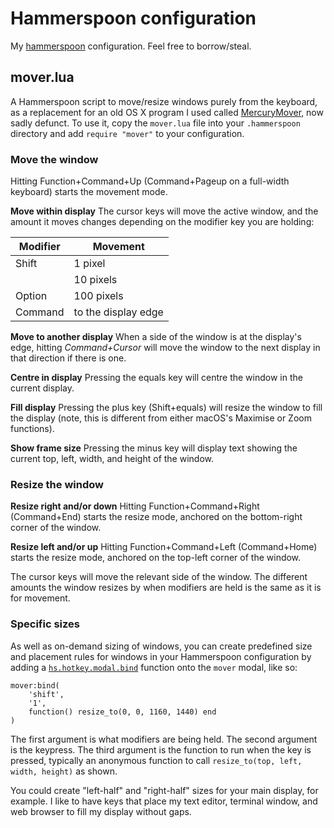 # Hammerspoon configuration

My [hammerspoon](http://www.hammerspoon.org) configuration.
Feel free to borrow/steal.

## mover.lua

A Hammerspoon script to move/resize windows purely from the keyboard, as a
replacement for an old OS X program I used called
[MercuryMover](https://web.archive.org/web/20230307035103/http://www.heliumfoot.com/mercurymover/),
now sadly defunct. To use it, copy the `mover.lua` file into your
`.hammerspoon` directory and add `require "mover"` to your configuration.

### Move the window

Hitting Function+Command+Up (Command+Pageup on a full-width keyboard) starts
the movement mode.

**Move within display** The cursor keys will move the active window, and the
amount it moves changes depending on the modifier key you are holding:

| Modifier | Movement            |
| -------- | ------------------- |
| Shift    | 1 pixel             |
|          | 10 pixels           |
| Option   | 100 pixels          |
| Command  | to the display edge |

**Move to another display** When a side of the window is at the display's
edge, hitting *Command+Cursor* will move the window to the next display in
that direction if there is one.

**Centre in display** Pressing the equals key will centre the window in the
current display.

**Fill display** Pressing the plus key (Shift+equals) will resize the window
to fill the display (note, this is different from either macOS's Maximise or
Zoom functions).

**Show frame size** Pressing the minus key will display text showing the
current top, left, width, and height of the window.

### Resize the window

**Resize right and/or down** Hitting Function+Command+Right (Command+End)
starts the resize mode, anchored on the bottom-right corner of the window.

**Resize left and/or up** Hitting Function+Command+Left (Command+Home) starts
the resize mode, anchored on the top-left corner of the window.

The cursor keys will move the relevant side of the window. The different
amounts the window resizes by when modifiers are held is the same as it is for
movement.

### Specific sizes

As well as on-demand sizing of windows, you can create predefined size and
placement rules for windows in your Hammerspoon configuration by adding a
[`hs.hotkey.modal.bind`](https://www.hammerspoon.org/docs/hs.hotkey.modal.html#bind)
function onto the `mover` modal, like so:

    mover:bind(
        'shift',
        '1',
        function() resize_to(0, 0, 1160, 1440) end
    )

The first argument is what modifiers are being held. The second argument is
the keypress. The third argument is the function to run when the key is
pressed, typically an anonymous function to call `resize_to(top, left, width,
height)` as shown.

You could create "left-half" and "right-half" sizes for your main display, for
example. I like to have keys that place my text editor, terminal window, and
web browser to fill my display without gaps.
